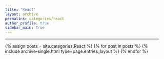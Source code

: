 ```yaml
---
title: "React"
layout: archive
permalink: categories/react
author_profile: true
sidebar_main: true
---
```


<!-- 공백이 포함되어 있는 카테고리 이름의 경우 site.categories['a b c'] 이런식으로 구성 -->

---

{% assign posts = site.categories.React %}
{% for post in posts %} {% include archive-single.html type=page.entries_layout %} {% endfor %}
